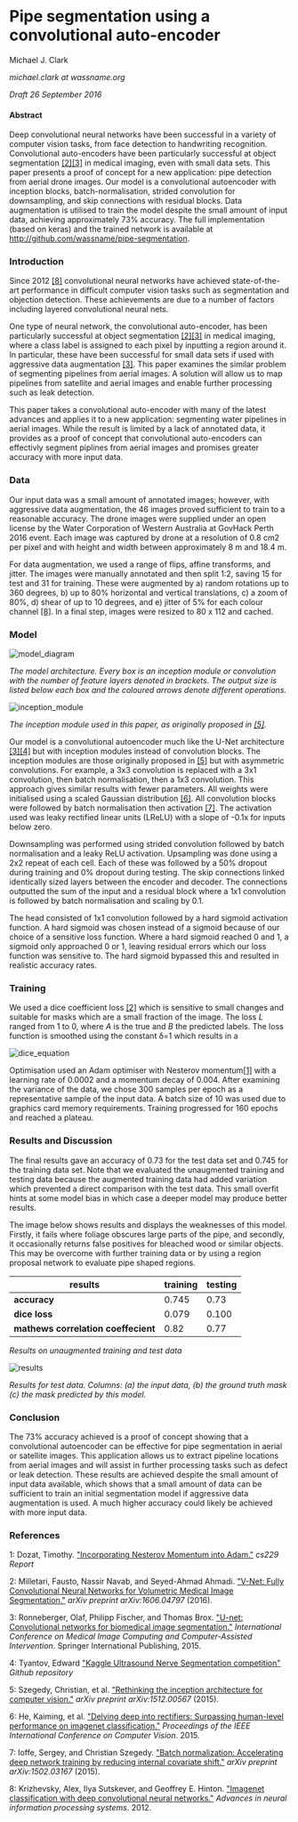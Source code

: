 # Pipe segmentation using a convolutional auto-encoder

Michael J. Clark

*michael.clark at wassname.org*

*Draft 26 September 2016*

#### Abstract

Deep convolutional neural networks have been successful in a variety of computer vision tasks,  from face detection to handwriting recognition. Convolutional auto-encoders have been particularly successful at object segmentation [[2]](#2)[[3]](#3) in medical imaging, even with small data sets. This paper presents a proof of concept for a new application: pipe detection from aerial drone images. Our model is a convolutional autoencoder with inception blocks, batch-normalisation, strided convolution for downsampling, and skip connections with residual blocks. Data augmentation is utilised to train the model despite the small amount of input data, achieving approximately 73% accuracy. The full implementation (based on keras) and the trained network is available at http://github.com/wassname/pipe-segmentation.

### Introduction

Since 2012 [[8]](#8) convolutional neural networks have achieved state-of-the-art performance in difficult computer vision tasks such as segmentation and objection detection. These achievements are due to a number of factors including layered convolutional neural nets.

One type of neural network, the convolutional auto-encoder, has been particularly successful at object segmentation [[2]](#2)[[3]](#3) in medical imaging, where a class label is assigned to each pixel by inputting a region around it. In particular, these have been successful for small data sets if used with aggressive data augmentation [[3]](#3). This paper examines the similar problem of segmenting pipelines from aerial images. A solution will allow us to map pipelines from satellite and aerial images and enable further processing such as leak detection.

This paper takes a convolutional auto-encoder with many of the latest advances and applies it to a new application: segmenting water pipelines in aerial images. While the result is limited by a lack of annotated data, it provides as a proof of concept that convolutional auto-encoders can effectivly segment piplines from aerial images and promises greater accuracy with more input data.

### Data

Our input data was a small amount of annotated images; however, with aggressive data augmentation, the 46 images proved sufficient to train to a reasonable accuracy. The drone images were supplied under an open license by the Water Corporation of Western Australia at GovHack Perth 2016 event. Each image was captured by drone at a resolution of 0.8 cm2 per pixel and with height and width between approximately 8 m and 18.4 m.

For data augmentation, we used a range of flips, affine transforms, and jitter. The images were manually annotated and then split 1:2, saving 15 for test and 31 for training. These were augmented by a) random rotations up to 360 degrees, b) up to 80% horizontal and vertical translations, c) a zoom of 80%, d) shear of up to 10 degrees, and e) jitter of 5% for each colour channel [[8]](#8). In a final step, images were resized to 80 x 112 and cached.

### Model

![model_diagram](images/model_diagram.png)

*The model architecture. Every box is an inception module or convolution with the number of feature layers denoted in brackets. The output size is listed below each box and the coloured arrows denote different operations.*


![inception_module](images/inception_module.png)

*The inception module used in this paper, as originally proposed in [[5]](#5).*

Our model is a convolutional autoencoder much like the U-Net architecture [[3]](#3)[[4]](#4) but with inception modules instead of convolution blocks. The inception modules are those originally proposed in [[5]](#5) but with asymmetric convolutions. For example, a 3x3 convolution is replaced with a 3x1 convolution, then batch normalisation, then a 1x3 convolution. This approach gives similar results with fewer parameters. All weights were initialised using a scaled Gaussian distribution [[6]](#6). All convolution blocks were followed by batch normalisation then activation [[7]](#7). The activation used was leaky rectified linear units (LReLU) with a slope of -0.1x for inputs below zero.

Downsampling was performed using strided convolution followed by batch normalisation and a leaky ReLU activation. Upsampling was done using a 2x2 repeat of each cell. Each of these was followed by a 50% dropout during training and 0% dropout during testing. The skip connections linked identically sized layers between the encoder and decoder. The connections outputted the sum of the input and a residual block where a 1x1 convolution is followed by batch normalisation and scaling by 0.1.

The head consisted of 1x1 convolution followed by a hard sigmoid activation function. A hard sigmoid was chosen instead of a sigmoid because of our choice of a sensitive loss function. Where a hard sigmoid reached 0 and 1, a sigmoid only approached 0 or 1, leaving residual errors which our loss function was sensitive to. The hard sigmoid bypassed this and resulted in realistic accuracy rates.

### Training

We used a dice coefficient loss [[2]](#2) which is sensitive to small changes and suitable for masks which are a small fraction of the image. The loss *L* ranged from 1 to 0, where *A* is the true and *B* the predicted labels. The loss function is smoothed using the constant δ=1 which results in a

![dice_equation](images/dice_equation.png)

Optimisation used an Adam optimiser with Nesterov momentum[[1]](#1) with a learning rate of 0.0002 and a momentum decay of 0.004. After examining the variance of the data, we chose 300 samples per epoch as a representative sample of the input data. A batch size of 10 was used due to graphics card memory requirements. Training progressed for 160 epochs and reached a plateau.

### Results and Discussion

The final results gave an accuracy of 0.73 for the test data set and 0.745 for the training data set. Note that we evaluated the unaugmented training and testing data because the augmented training data had added variation which prevented a direct comparison with the test data. This small overfit hints at some model bias in which case a deeper model may produce better results.

The image below shows results and displays the weaknesses of this model. Firstly, it fails where foliage obscures large parts of the pipe, and secondly, it occasionally returns false positives for bleached wood or similar objects. This may be overcome with further training data or by using a region proposal network to evaluate pipe shaped regions.

|results|training|testing|
|-------|--------|-------|
|**accuracy**|0.745|0.73|
|**dice loss**|0.079|0.100|
|**mathews correlation coeffecient**|0.82|0.77|

*Results on unaugmented training and test data*

![results](images/results4.png)

*Results for test data. Columns: (a) the input data, (b) the ground truth mask (c) the mask predicted by this model.*


### Conclusion

The 73% accuracy achieved is a proof of concept showing that a convolutional autoencoder can be effective for pipe segmentation in aerial or satellite images. This application allows us to extract pipeline locations from aerial images and will assist in further processing tasks such as defect or leak detection. These results are achieved despite the small amount of input data available, which shows that a small amount of data can be sufficient to train an initial segmentation model if aggressive data augmentation is used. A much higher accuracy could likely be achieved with more input data.

### References

<a id="1">1</a>: Dozat, Timothy. ["Incorporating Nesterov Momentum into Adam."](http://cs229.stanford.edu/proj2015/054_report.pdf) *cs229 Report*

<a id="2">2</a>: Milletari, Fausto, Nassir Navab, and Seyed-Ahmad Ahmadi. ["V-Net: Fully Convolutional Neural Networks for Volumetric Medical Image Segmentation."](https://arxiv.org/abs/1606.04797) *arXiv preprint arXiv:1606.04797* (2016).

<a id="3">3</a>: Ronneberger, Olaf, Philipp Fischer, and Thomas Brox. ["U-net: Convolutional networks for biomedical image segmentation."](http://arxiv.org/abs/1505.04597) *International Conference on Medical Image Computing and Computer-Assisted Intervention*. Springer International Publishing, 2015.

<a id="4">4</a>: Tyantov, Edward ["Kaggle Ultrasound Nerve Segmentation competition"](https://github.com/EdwardTyantov/ultrasound-nerve-segmentation) *Github repository*

<a id="5">5</a>: Szegedy, Christian, et al. ["Rethinking the inception architecture for computer vision."](https://arxiv.org/abs/1512.00567) *arXiv preprint arXiv:1512.00567* (2015).

<a id="6">6</a>: He, Kaiming, et al. ["Delving deep into rectifiers: Surpassing human-level performance on imagenet classification."](http://arxiv.org/abs/1502.01852) *Proceedings of the IEEE International Conference on Computer Vision*. 2015.

<a id="7">7</a>: Ioffe, Sergey, and Christian Szegedy. ["Batch normalization: Accelerating deep network training by reducing internal covariate shift."](http://arxiv.org/abs/1502.03167) *arXiv preprint arXiv:1502.03167* (2015).

<a id="8">8</a>: Krizhevsky, Alex, Ilya Sutskever, and Geoffrey E. Hinton. ["Imagenet classification with deep convolutional neural networks."](http://www.cs.toronto.edu/~fritz/absps/imagenet.pdf) *Advances in neural information processing systems*. 2012.
